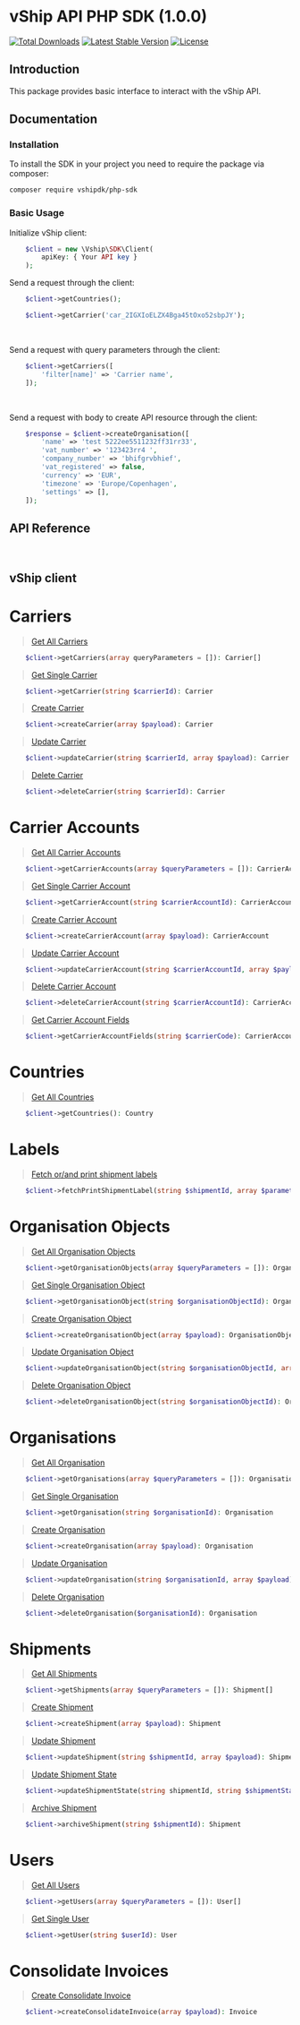 # vShip API PHP SDK (1.0.0)

<a href="https://packagist.org/packages/vshipdk/php-sdk"><img src="https://img.shields.io/packagist/dt/vshipdk/php-sdk" alt="Total Downloads"></a>
<a href="https://packagist.org/packages/vshipdk/php-sdk"><img src="https://img.shields.io/packagist/v/vshipdk/php-sdk" alt="Latest Stable Version"></a>
<a href="https://packagist.org/packages/vshipdk/php-sdk"><img src="https://img.shields.io/packagist/l/vshipdk/php-sdk" alt="License"></a>

## Introduction

This package provides basic interface to interact with the vShip API.

## Documentation

### Installation

To install the SDK in your project you need to require the package via composer:

```bash
composer require vshipdk/php-sdk
```

### Basic Usage

Initialize vShip client:

```php
    $client = new \Vship\SDK\Client(
        apiKey: { Your API key }
    );
```

Send a request through the client:

```php
    $client->getCountries();

    $client->getCarrier('car_2IGXIoELZX4Bga45tOxo52sbpJY');
```

<br>

Send a request with query parameters through the client:

```php
    $client->getCarriers([
        'filter[name]' => 'Carrier name',
    ]);
```

<br>

Send a request with body to create API resource through the client:

```php
    $response = $client->createOrganisation([
        'name' => 'test 5222ee5511232ff31rr33',
        'vat_number' => '123423rr4 ',
        'company_number' => 'bhifgrvbhief',
        'vat_registered' => false,
        'currency' => 'EUR',
        'timezone' => 'Europe/Copenhagen',
        'settings' => [],
    ]);
```



## API Reference

<br>

## vShip client

# Carriers

> [Get All Carriers](https://api-dev.vship.dev/docs.html#/paths/v1-carrier/get)

```php
    $client->getCarriers(array queryParameters = []): Carrier[]
```

> [Get Single Carrier](https://api-dev.vship.dev/docs.html#/paths/v1-carrier-carrier/get)

```php
    $client->getCarrier(string $carrierId): Carrier
```

> [Create Carrier](https://api-dev.vship.dev/docs.html#/paths/v1-carrier/post)

```php
    $client->createCarrier(array $payload): Carrier
```

> [Update Carrier](https://api-dev.vship.dev/docs.html#/paths/v1-carrier-carrier/patch)

```php
    $client->updateCarrier(string $carrierId, array $payload): Carrier
```

> [Delete Carrier](https://api-dev.vship.dev/docs.html#/paths/v1-carrier-carrier/delete)

```php
    $client->deleteCarrier(string $carrierId): Carrier
```

# Carrier Accounts


> [Get All Carrier Accounts](https://api-dev.vship.dev/docs.html#/paths/v1-carrier-account/get)

```php
    $client->getCarrierAccounts(array $queryParameters = []): CarrierAccount[]
```

> [Get Single Carrier Account](https://api-dev.vship.dev/docs.html#/paths/v1-carrier-account-carrierAccount/get)

```php
    $client->getCarrierAccount(string $carrierAccountId): CarrierAccount
```

> [Create Carrier Account](https://api-dev.vship.dev/docs.html#/paths/v1-carrier-account/post)

```php
    $client->createCarrierAccount(array $payload): CarrierAccount
```

> [Update Carrier Account](https://api-dev.vship.dev/docs.html#/paths/v1-carrier-account-carrierAccount/patch)

```php
    $client->updateCarrierAccount(string $carrierAccountId, array $payload): CarrierAccount
```

> [Delete Carrier Account](https://api-dev.vship.dev/docs.html#/paths/v1-carrier-account-carrierAccount/delete)

```php
    $client->deleteCarrierAccount(string $carrierAccountId): CarrierAccount
```

> [Get Carrier Account Fields](https://api-dev.vship.dev/docs.html#/paths/v1-carrier-account-fields-carrierCode/get)

```php
    $client->getCarrierAccountFields(string $carrierCode): CarrierAccountFields
```

# Countries

> [Get All Countries](https://api-dev.vship.dev/docs.html#/paths/v1-country/get)

```php
    $client->getCountries(): Country
```

# Labels

> [Fetch or/and print shipment labels](https://api-dev.vship.dev/docs.html#/paths/v1-label-shipment/get)

```php
    $client->fetchPrintShipmentLabel(string $shipmentId, array $parameters): Label
```

# Organisation Objects

> [Get All Organisation Objects](https://api-dev.vship.dev/docs.html#/paths/v1-organisation-object/get)

```php
    $client->getOrganisationObjects(array $queryParameters = []): OrganisationObject[]
```

> [Get Single Organisation Object](https://api-dev.vship.dev/docs.html#/paths/v1-organisation-object-object/get)

```php
    $client->getOrganisationObject(string $organisationObjectId): OrganisationObject
```

> [Create Organisation Object](https://api-dev.vship.dev/docs.html#/paths/v1-organisation-object/post)

```php
    $client->createOrganisationObject(array $payload): OrganisationObject
```

> [Update Organisation Object](https://api-dev.vship.dev/docs.html#/paths/v1-organisation-object-object/patch)

```php
    $client->updateOrganisationObject(string $organisationObjectId, array $payload): OrganisationObject
```

> [Delete Organisation Object](https://api-dev.vship.dev/docs.html#/paths/v1-organisation-object-object/delete)

```php
    $client->deleteOrganisationObject(string $organisationObjectId): OrganisationObject
```

# Organisations

> [Get All Organisation](https://api-dev.vship.dev/docs.html#/paths/v1-organisation/get)

```php
    $client->getOrganisations(array $queryParameters = []): Organisation[]
```

> [Get Single Organisation](https://api-dev.vship.dev/docs.html#/paths/v1-organisation-organisation/get)

```php
    $client->getOrganisation(string $organisationId): Organisation
```

> [Create Organisation](https://api-dev.vship.dev/docs.html#/paths/v1-organisation/post)

```php
    $client->createOrganisation(array $payload): Organisation
```

> [Update Organisation](https://api-dev.vship.dev/docs.html#/paths/v1-organisation-organisation/patch)

```php
    $client->updateOrganisation(string $organisationId, array $payload): Organisation
```

> [Delete Organisation](https://api-dev.vship.dev/docs.html#/paths/v1-organisation-organisation/delete)

```php
    $client->deleteOrganisation($organisationId): Organisation
```

# Shipments

> [Get All Shipments](https://api-dev.vship.dev/docs.html#/paths/v1-shipment/get)

```php
    $client->getShipments(array $queryParameters = []): Shipment[]
```

> [Create Shipment](https://api-dev.vship.dev/docs.html#/paths/v1-shipment/post)

```php
    $client->createShipment(array $payload): Shipment
```

> [Update Shipment](https://api-dev.vship.dev/docs.html#/paths/v1-shipment-shipment/patch)

```php
    $client->updateShipment(string $shipmentId, array $payload): Shipment
```

> [Update Shipment State](https://api-dev.vship.dev/docs.html#/paths/v1-shipment-shipment--update-state--state/post)

```php
    $client->updateShipmentState(string shipmentId, string $shipmentState): Shipment
```

> [Archive Shipment](https://api-dev.vship.dev/docs.html#/paths/v1-shipment-archive-shipment/patch)

```php
    $client->archiveShipment(string $shipmentId): Shipment
```

# Users

> [Get All Users](https://api-dev.vship.dev/docs.html#/paths/v1-user/get)

```php
    $client->getUsers(array $queryParameters = []): User[]
```

> [Get Single User](https://api-dev.vship.dev/docs.html#/paths/v1-user-user/get)

```php
    $client->getUser(string $userId): User
```

# Consolidate Invoices

> [Create Consolidate Invoice](https://api-dev.vship.dev/docs.html#/paths/v1-invoices-consolidate/post)

```php
    $client->createConsolidateInvoice(array $payload): Invoice
```
